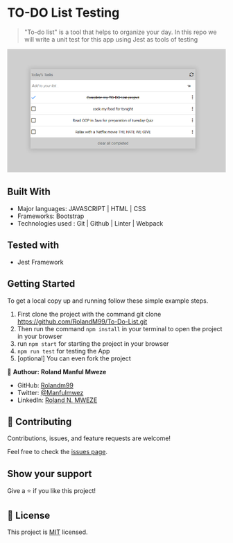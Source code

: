 # TO-DO List Testing 

> "To-do list" is a tool that helps to organize your day. In this repo we will write a unit test for this app using Jest as tools of testing

![screenshot](./screenshoot.PNG)

## Built With

- Major languages: JAVASCRIPT | HTML | CSS 
- Frameworks: Bootstrap
- Technologies used : Git | Github | Linter | Webpack

## Tested with

- Jest Framework


## Getting Started

To get a local copy up and running follow these simple example steps.

1. First clone the project with the command git clone https://github.com/RolandM99/To-Do-List.git
2. Then run the command `npm install` in your terminal to open the project in your browser
3. run `npm start` for starting the project in your browser
4. `npm run test` for testing the App
5. [optional] You can even fork the project

👤 **Authour:** **Roland Manful Mweze**

- GitHub: [Rolandm99](https://github.com/RolandM99)
- Twitter: [@Manfulmwez](https://twitter.com/ManfulMwez)
- LinkedIn: [Roland N. MWEZE](https://www.linkedin.com/in/roland-n-mweze-8b1045189/)

## 🤝 Contributing

Contributions, issues, and feature requests are welcome!

Feel free to check the [issues page](../../issues/).

## Show your support

Give a ⭐️ if you like this project!

## 📝 License

This project is [MIT](./MIT.md) licensed.


